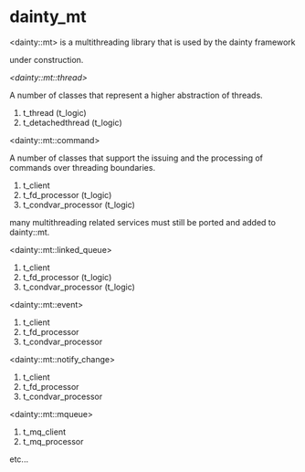 # dainty_mt
&lt;dainty::mt> is a multithreading library that is used by the dainty framework

under construction.

*&lt;dainty::mt::thread>*
  
A number of classes that represent a higher abstraction of threads.
  
  1. t_thread (t_logic)
  2. t_detachedthread (t_logic)

&lt;dainty::mt::command>
  
  A number of classes that support the issuing and the processing of commands over threading boundaries.
  
  1. t_client
  2. t_fd_processor (t_logic)
  3. t_condvar_processor (t_logic)

many multithreading related services must still be ported and added to dainty::mt.

&lt;dainty::mt::linked_queue>
  1. t_client
  2. t_fd_processor (t_logic)
  3. t_condvar_processor (t_logic)

&lt;dainty::mt::event>
  1. t_client
  2. t_fd_processor
  3. t_condvar_processor

&lt;dainty::mt::notify_change>
  1. t_client
  2. t_fd_processor
  3. t_condvar_processor

&lt;dainty::mt::mqueue>
  1. t_mq_client
  2. t_mq_processor

etc...

